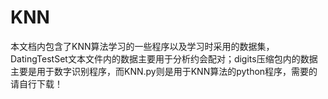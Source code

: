 # KNN
本文档内包含了KNN算法学习的一些程序以及学习时采用的数据集，DatingTestSet文本文件内的数据主要用于分析约会配对；digits压缩包内的数据主要是用于数字识别程序，而KNN.py则是用于KNN算法的python程序，需要的请自行下载！
